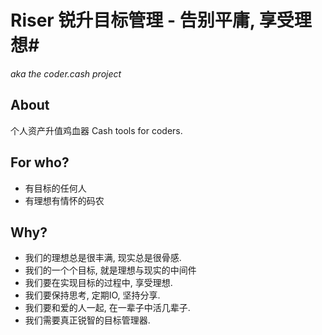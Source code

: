 # Riser 锐升目标管理 - 告别平庸, 享受理想#
*aka the coder.cash project*

About
-----
个人资产升值鸡血器
Cash tools for coders.

For who?
--------
* 有目标的任何人   
* 有理想有情怀的码农   

Why?
----
* 我们的理想总是很丰满, 现实总是很骨感.   
* 我们的一个个目标, 就是理想与现实的中间件   
* 我们要在实现目标的过程中, 享受理想.
* 我们要保持思考, 定期IO, 坚持分享.
* 我们要和爱的人一起, 在一辈子中活几辈子.
* 我们需要真正锐智的目标管理器.

